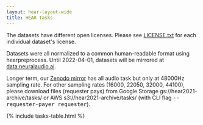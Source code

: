 ```yaml
---
layout: hear-layout-wide
title: HEAR Tasks
---
```


The datasets have different open licenses. 
Please see [LICENSE.txt](https://zenodo.org/record/5887964/files/LICENSE.txt)
for each individual dataset's license.


Datasets were all normalized to a common human-readable format using hearpreprocess. 
Until 2022-04-01, datasets will be mirrored at 
<a href="https://data.neuralaudio.ai/">data.neuralaudio.ai</a>. 

Longer term, our <a href="https://zenodo.org/record/5887964">Zenodo mirror</a> has 
all audio task but only at 48000Hz sampling rate. For other sampling rates 
(16000, 22050, 32000, 44100), please download files (requester pays) from Google 
Storage gs://hear2021-archive/tasks/ or AWS s3://hear2021-archive/tasks/ 
(with CLI flag <tt>--requester-payer requester</tt>).

{% include tasks-table.html %}
